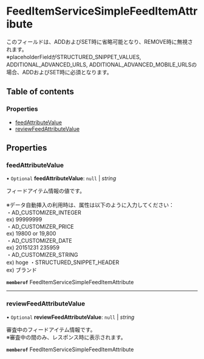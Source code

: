 # FeedItemServiceSimpleFeedItemAttribute


<div lang=\"ja\">このフィールドは、ADDおよびSET時に省略可能となり、REMOVE時に無視されます。<br> ※placeholderFieldがSTRUCTURED_SNIPPET_VALUES, ADDITIONAL_ADVANCED_URLS, ADDITIONAL_ADVANCED_MOBILE_URLSの場合、ADDおよびSET時に必須となります。</div> 

## Table of contents

### Properties

- [feedAttributeValue](feeditemservicesimplefeeditemattribute.md#feedattributevalue)
- [reviewFeedAttributeValue](feeditemservicesimplefeeditemattribute.md#reviewfeedattributevalue)

## Properties

### feedAttributeValue

• `Optional` **feedAttributeValue**: ``null`` \| *string*

<div lang=\"ja\">フィードアイテム情報の値です。<br><br> ※データ自動挿入の利用時は、属性は以下のように入力してください：<br> ・AD_CUSTOMIZER_INTEGER<br> ex) 99999999<br>・AD_CUSTOMIZER_PRICE<br> ex) 19800 or 19,800<br> ・AD_CUSTOMIZER_DATE<br> ex) 20151231 235959<br> ・AD_CUSTOMIZER_STRING<br> ex) hoge ・STRUCTURED_SNIPPET_HEADER<br> ex) ブランド</div> 

**`memberof`** FeedItemServiceSimpleFeedItemAttribute

___

### reviewFeedAttributeValue

• `Optional` **reviewFeedAttributeValue**: ``null`` \| *string*

<div lang=\"ja\">審査中のフィードアイテム情報です。<br> ※審査中の間のみ、レスポンス時に表示されます。</div> 

**`memberof`** FeedItemServiceSimpleFeedItemAttribute
